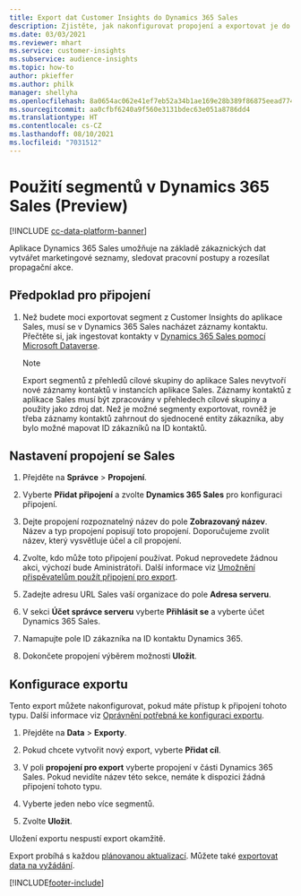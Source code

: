 ```yaml
---
title: Export dat Customer Insights do Dynamics 365 Sales
description: Zjistěte, jak nakonfigurovat propojení a exportovat je do Dynamics 365 Sales.
ms.date: 03/03/2021
ms.reviewer: mhart
ms.service: customer-insights
ms.subservice: audience-insights
ms.topic: how-to
author: pkieffer
ms.author: philk
manager: shellyha
ms.openlocfilehash: 8a0654ac062e41ef7eb52a34b1ae169e28b389f86875eead774422fef60f2232
ms.sourcegitcommit: aa0cfbf6240a9f560e3131bdec63e051a8786dd4
ms.translationtype: HT
ms.contentlocale: cs-CZ
ms.lasthandoff: 08/10/2021
ms.locfileid: "7031512"
---
```

# <a name="use-segments-in-dynamics-365-sales-preview"></a>Použití segmentů v Dynamics 365 Sales (Preview)

[!INCLUDE [cc-data-platform-banner](../includes/cc-data-platform-banner.md)]

Aplikace Dynamics 365 Sales umožňuje na základě zákaznických dat vytvářet marketingové seznamy, sledovat pracovní postupy a rozesílat propagační akce.

## <a name="prerequisite-for-connection"></a>Předpoklad pro připojení

1. Než budete moci exportovat segment z Customer Insights do aplikace Sales, musí se v Dynamics 365 Sales nacházet záznamy kontaktu. Přečtěte si, jak ingestovat kontakty v [Dynamics 365 Sales pomocí Microsoft Dataverse](connect-power-query.md).

   > [!NOTE]
   > Export segmentů z přehledů cílové skupiny do aplikace Sales nevytvoří nové záznamy kontaktů v instancích aplikace Sales. Záznamy kontaktů z aplikace Sales musí být zpracovány v přehledech cílové skupiny a použity jako zdroj dat. Než je možné segmenty exportovat, rovněž je třeba záznamy kontaktů zahrnout do sjednocené entity zákazníka, aby bylo možné mapovat ID zákazníků na ID kontaktů.

## <a name="set-up-the-connection-to-sales"></a>Nastavení propojení se Sales

1. Přejděte na **Správce** > **Propojení**.

1. Vyberte **Přidat připojení** a zvolte **Dynamics 365 Sales** pro konfiguraci připojení.

1. Dejte propojení rozpoznatelný název do pole **Zobrazovaný název**. Název a typ propojení popisují toto propojení. Doporučujeme zvolit název, který vysvětluje účel a cíl propojení.

1. Zvolte, kdo může toto připojení používat. Pokud neprovedete žádnou akci, výchozí bude Aministrátoři. Další informace viz [Umožnění přispěvatelům použít připojení pro export](connections.md#allow-contributors-to-use-a-connection-for-exports).

1. Zadejte adresu URL Sales vaší organizace do pole **Adresa serveru**.

1. V sekci **Účet správce serveru** vyberte **Přihlásit se** a vyberte účet Dynamics 365 Sales.

1. Namapujte pole ID zákazníka na ID kontaktu Dynamics 365.

1. Dokončete propojení výběrem možnosti **Uložit**. 

## <a name="configure-an-export"></a>Konfigurace exportu

Tento export můžete nakonfigurovat, pokud máte přístup k připojení tohoto typu. Další informace viz [Oprávnění potřebná ke konfiguraci exportu](export-destinations.md#set-up-a-new-export).

1. Přejděte na **Data** > **Exporty**.

1. Pokud chcete vytvořit nový export, vyberte **Přidat cíl**.

1. V poli **propojení pro export** vyberte propojení v části Dynamics 365 Sales. Pokud nevidíte název této sekce, nemáte k dispozici žádná připojení tohoto typu.

1. Vyberte jeden nebo více segmentů.

1. Zvolte **Uložit**.

Uložení exportu nespustí export okamžitě.

Export probíhá s každou [plánovanou aktualizací](system.md#schedule-tab). Můžete také [exportovat data na vyžádání](export-destinations.md#run-exports-on-demand). 

[!INCLUDE[footer-include](../includes/footer-banner.md)]
